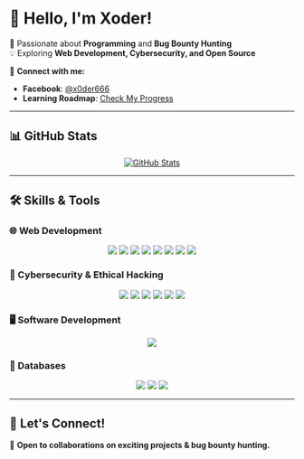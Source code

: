 # 👋 Hello, I'm Xoder!  

🚀 Passionate about **Programming** and **Bug Bounty Hunting**  
💡 Exploring **Web Development, Cybersecurity, and Open Source**  

🔗 **Connect with me:**  
- **Facebook**: [@x0der666](https://web.facebook.com/x0der666)  
- **Learning Roadmap**: [Check My Progress](https://ramanantoaninatsilavina.webforge.mg/)  

---

## 📊 GitHub Stats  

<p align="center">
  <a href="https://github.com/mrxoder">
    <img src="https://github-readme-stats.vercel.app/api?username=mrxoder&show_icons=true&theme=radical" alt="GitHub Stats" />
  </a>
</p>

---

## 🛠️ Skills & Tools  

### 🌐 Web Development  
<p align="center">
  <img src="https://img.shields.io/badge/HTML5-%23E34F26.svg?style=for-the-badge&logo=html5&logoColor=white" />
  <img src="https://img.shields.io/badge/CSS3-%231572B6.svg?style=for-the-badge&logo=css3&logoColor=white" />
  <img src="https://img.shields.io/badge/JavaScript-%23F7DF1E.svg?style=for-the-badge&logo=javascript&logoColor=black" />
  <img src="https://img.shields.io/badge/TypeScript-%23007ACC.svg?style=for-the-badge&logo=typescript&logoColor=white" />
  <img src="https://img.shields.io/badge/TailwindCSS-%2306B6D4.svg?style=for-the-badge&logo=tailwindcss&logoColor=white" />
  <img src="https://img.shields.io/badge/Node.js-%23339933.svg?style=for-the-badge&logo=node.js&logoColor=white" />
  <img src="https://img.shields.io/badge/React-%2361DAFB.svg?style=for-the-badge&logo=react&logoColor=black" />
  <img src="https://img.shields.io/badge/Angular-%23DD0031.svg?style=for-the-badge&logo=angular&logoColor=white" />
</p>

### 🔐 Cybersecurity & Ethical Hacking  
<p align="center">
  <img src="https://img.shields.io/badge/Linux-%23FCC624.svg?style=for-the-badge&logo=linux&logoColor=black" />
  <img src="https://img.shields.io/badge/Docker-%232496ED.svg?style=for-the-badge&logo=docker&logoColor=white" />
  <img src="https://img.shields.io/badge/Tor-%237D4698.svg?style=for-the-badge&logo=tor-browser&logoColor=white" />
  <img src="https://img.shields.io/badge/Python-%233776AB.svg?style=for-the-badge&logo=python&logoColor=yellow" />
  <img src="https://img.shields.io/badge/Hack%20The%20Box-%239FEF00.svg?style=for-the-badge&logo=Hack-The-Box&logoColor=black" />
  <img src="https://img.shields.io/badge/HackerOne-%23494649.svg?style=for-the-badge&logo=HackerOne&logoColor=white" />
</p>

### 🖥️ Software Development  
<p align="center">
  <img src="https://img.shields.io/badge/Electron-%2347848F.svg?style=for-the-badge&logo=electron&logoColor=white" />
</p>

### 💾 Databases  
<p align="center">
  <img src="https://img.shields.io/badge/MySQL-%234479A1.svg?style=for-the-badge&logo=mysql&logoColor=white" />
  <img src="https://img.shields.io/badge/SQLite-%23003B57.svg?style=for-the-badge&logo=sqlite&logoColor=white" />
  <img src="https://img.shields.io/badge/MongoDB-%2347A248.svg?style=for-the-badge&logo=mongodb&logoColor=white" />
</p>

---

## 🚀 Let's Connect!  
📩 **Open to collaborations on exciting projects & bug bounty hunting.**
